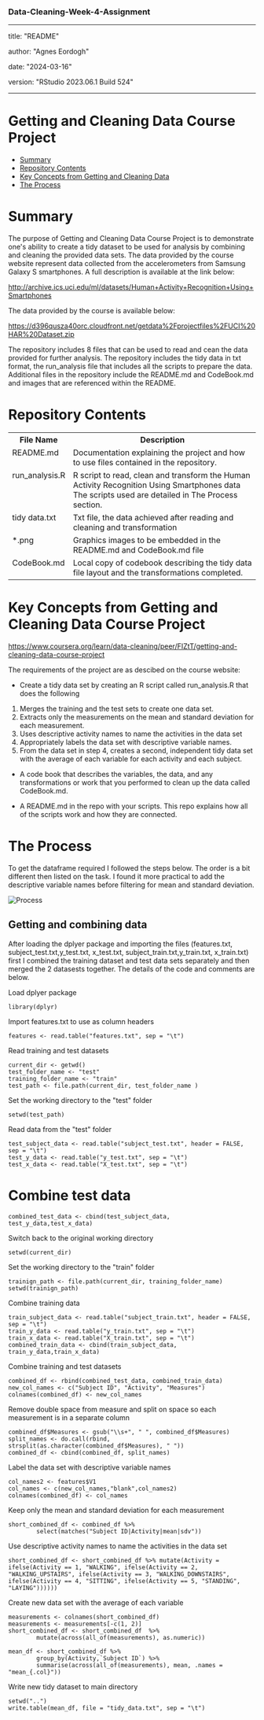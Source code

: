 ### Data-Cleaning-Week-4-Assignment
---
title: "README"

author: "Agnes Eordogh"

date: "2024-03-16"

version: "RStudio 2023.06.1 Build 524"

---
# Getting and Cleaning Data Course Project
* [Summary](#summary)
* [Repository Contents](#contents)
* [Key Concepts from Getting and Cleaning Data](#concepts)
* [The Process](#process)

<h1 id=summary>Summary </h1>
The purpose of Getting and Cleaning Data Course Project is to demonstrate one's ability to create a tidy dataset to be used for analysis by combining and cleaning the provided data sets. 
The data provided by the course website represent data collected from the accelerometers from Samsung Galaxy S smartphones. A full description is available at the link below:

http://archive.ics.uci.edu/ml/datasets/Human+Activity+Recognition+Using+Smartphones
 
The data provided by the course is available below:

https://d396qusza40orc.cloudfront.net/getdata%2Fprojectfiles%2FUCI%20HAR%20Dataset.zip

The  repository includes 8 files that can be used to read and cean the data provided for further analysis. The repository includes the tidy data in txt format, the run_analysis file that includes all the scripts to prepare the data. Additional files in the repository include the README.md and CodeBook.md and images that are referenced within the README.

<h1 id=contents>Repository Contents</h1>


<table>
<tr><th>File Name</th><th>Description</th></tr>
<tr><td valign=top>README.md</td><td>Documentation explaining the project and how to use files contained in the repository.</td></tr>
<tr><td valign=top>run_analysis.R</td><td>R script to read, clean and transform the Human Activity Recognition Using Smartphones data  The scripts used are detailed in The Process section.</td></tr>
<tr><td valign=top>tidy data.txt</td><td>Txt file, the data achieved after reading and cleaning and transformation</td></tr>       
<tr><td valign=top>*.png</td><td>Graphics images to be embedded in the README.md and CodeBook.md file</td></tr>
<tr><td valign=top>CodeBook.md</td><td>Local copy of codebook describing the tidy data file layout and the transformations completed.</td></tr>
</table>

<h1 id=concepts>Key Concepts from Getting and Cleaning Data Course Project</h1>

https://www.coursera.org/learn/data-cleaning/peer/FIZtT/getting-and-cleaning-data-course-project

The requirements of the project are as descibed on the course website:
* Create a tidy data set  by creating an R script called run_analysis.R that does the following
<ol>
 <li> Merges the training and the test sets to create one data set.
 <li> Extracts only the measurements on the mean and standard deviation for each measurement. 
 <li> Uses descriptive activity names to name the activities in the data set
 <li> Appropriately labels the data set with descriptive variable names. 
 <li> From the data set in step 4, creates a second, independent tidy data set with the average of each variable for each activity and each subject.
</ol>

* A code book that describes the variables, the data, and any transformations or work that you performed to clean up the data called CodeBook.md.
 
* A README.md in the repo with your scripts. This repo explains how all of the scripts work and how they are connected.


<h1 id=process>The Process</h1>

To get the dataframe required I followed the steps below. The order is a bit different then listed on the task. I found it more practical to add the descriptive variable names before filtering for mean and standard deviation.

![Process](https://github.com/agstermaister/Data-Cleaning-Week-4-Assignment/assets/131816758/0ddefaab-25c1-4c82-9751-12d74af17196)

<h2> Getting and combining data </h2>
After loading the dplyer package and importing the files (features.txt, subject_test.txt,y_test.txt, x_test.txt, subject_train.txt,y_train.txt, x_train.txt) first I combined the training dataset and test data sets separately and then merged the 2 datasests together.  The details of the code and comments are below.

Load dplyer package 

```{r}
library(dplyr)
```


Import features.txt to use as column headers 

```{r}
features <- read.table("features.txt", sep = "\t")
```

Read training and test datasets 

```{r}
current_dir <- getwd()
test_folder_name <- "test"
training_folder_name <- "train"
test_path <- file.path(current_dir, test_folder_name )
```

Set the working directory to the "test" folder 

```{r}
setwd(test_path)
```

Read data from the "test" folder  

```{r}
test_subject_data <- read.table("subject_test.txt", header = FALSE, sep = "\t")
test_y_data <- read.table("y_test.txt", sep = "\t")
test_x_data <- read.table("X_test.txt", sep = "\t")
```

# Combine test data 

```{r}
combined_test_data <- cbind(test_subject_data, test_y_data,test_x_data)
```

Switch back to the original working directory  

```{r}
setwd(current_dir)
```

Set the working directory to the "train" folder
```{r}
trainign_path <- file.path(current_dir, training_folder_name)
setwd(trainign_path)
```

Combine training data 

```{r}
train_subject_data <- read.table("subject_train.txt", header = FALSE, sep = "\t")
train_y_data <- read.table("y_train.txt", sep = "\t")
train_x_data <- read.table("X_train.txt", sep = "\t")
combined_train_data <- cbind(train_subject_data, train_y_data,train_x_data)
```

Combine training and test datasets

```{r}
combined_df <- rbind(combined_test_data, combined_train_data)
new_col_names <- c("Subject ID", "Activity", "Measures")
colnames(combined_df) <- new_col_names
```

Remove double space from measure and split on space so each measurement is in a separate column

```{r}
combined_df$Measures <- gsub("\\s+", " ", combined_df$Measures)
split_names <- do.call(rbind, strsplit(as.character(combined_df$Measures), " "))
combined_df <- cbind(combined_df, split_names)
```

Label the data set with descriptive variable names

```{r}
col_names2 <- features$V1
col_names <- c(new_col_names,"blank",col_names2)
colnames(combined_df) <- col_names
```

Keep only the mean and standard deviation for each measurement  

```{r}
short_combined_df <- combined_df %>%
        select(matches("Subject ID|Activity|mean|sdv"))
```
        
Use descriptive activity names to name the activities in the data set

```{r}
short_combined_df <- short_combined_df %>% mutate(Activity = ifelse(Activity == 1, "WALKING", ifelse(Activity == 2, "WALKING_UPSTAIRS", ifelse(Activity == 3, "WALKING_DOWNSTAIRS", ifelse(Activity == 4, "SITTING", ifelse(Activity == 5, "STANDING", "LAYING"))))))
```

Create new data set with the average of each variable 

```{r}
measurements <- colnames(short_combined_df)
measurements <- measurements[-c(1, 2)]
short_combined_df <- short_combined_df  %>%
        mutate(across(all_of(measurements), as.numeric))

mean_df <- short_combined_df %>% 
        group_by(Activity,`Subject ID`) %>%
        summarise(across(all_of(measurements), mean, .names = "mean_{.col}"))
```


Write new tidy dataset to main directory 

```{r}
setwd("..")
write.table(mean_df, file = "tidy_data.txt", sep = "\t")
```
